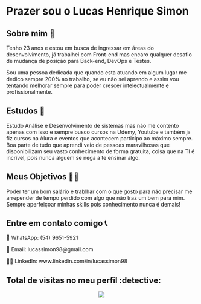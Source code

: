 <h1> Prazer sou o Lucas Henrique Simon</h1>

<h2> Sobre mim 👀 </h2>
<p>
  Tenho 23 anos e estou em busca de ingressar em áreas do desenvolvimento, já trabalhei com Front-end mas encaro qualquer desafio de mudança de posição para Back-end, DevOps e Testes.
</p>
<p>
  Sou uma pessoa dedicada que quando esta atuando em algum lugar me dedico sempre 200% ao trabalho, se eu não sei aprendo e assim vou tentando melhorar sempre para poder crescer intelectualmente e profissionalmente.
</p>

<h2> Estudos 🌱</h2>
<p>
  Estudo Análise e Desenvolvimento de sistemas mas não me contento apenas com isso e sempre busco cursos na Udemy, Youtube e também ja fiz cursos na Alura e eventos que acontecem participo ao máximo sempre. Boa parte de tudo que aprendi veio de pessoas maravilhosas que disponibilizam seu vasto conhecimento de forma gratuita, coisa que na TI é incrível, pois nunca alguem se nega a te ensinar algo.  
</p>


<h2> Meus Objetivos 👨‍💻</h2>
<p>
  Poder ter um bom salário e trablhar com o que gosto para não precisar me arrepender de tempo perdido com algo que não traz um bem para mim. Sempre aperfeiçoar minhas skills pois conhecimento nunca é demais!
</p>


<h2> Entre em contato comigo 📞</h2>
<p>
  📲 WhatsApp: (54) 9651-5921
</p>
<p>
  📧 Email: lucassimon98@gmail.com
</p>
<p>
  🙋‍♂️ LinkedIn: www.linkedin.com/in/lucassimon98
</p>

<p align="center"> 

 <h2> Total de visitas no meu perfil :detective: </h2>
 <p align="center"> 
   <img alingn="center" src="https://profile-counter.glitch.me/lucassimon98/count.svg"/>
 </p>

</p>
